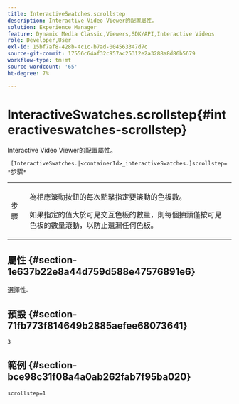 ```yaml
---
title: InteractiveSwatches.scrollstep
description: Interactive Video Viewer的配置屬性。
solution: Experience Manager
feature: Dynamic Media Classic,Viewers,SDK/API,Interactive Videos
role: Developer,User
exl-id: 15bf7af8-428b-4c1c-b7ad-004563347d7c
source-git-commit: 17556c64af32c957ac25312e2a3288a8d86b5679
workflow-type: tm+mt
source-wordcount: '65'
ht-degree: 7%

---
```


# InteractiveSwatches.scrollstep{#interactiveswatches-scrollstep}

Interactive Video Viewer的配置屬性。

` [InteractiveSwatches.|<containerId>_interactiveSwatches.]scrollstep= *`步驟`*`

<table id="table_441553CD34C94A58A9D7CBF772DEDDB6"> 
 <tbody> 
  <tr> 
   <td colname="col1"> <p> <span class="codeph"><span class="varname"> 步驟</span></span> </p> </td> 
   <td colname="col2"> <p>為相應滾動按鈕的每次點擊指定要滾動的色板數。 </p> <p>如果指定的值大於可見交互色板的數量，則每個抽頭僅按可見色板的數量滾動，以防止遺漏任何色板。 </p> </td> 
  </tr> 
 </tbody> 
</table>

## 屬性 {#section-1e637b22e8a44d759d588e47576891e6}

選擇性.

## 預設 {#section-71fb773f814649b2885aefee68073641}

`3`

## 範例 {#section-bce98c31f08a4a0ab262fab7f95ba020}

```
scrollstep=1
```

